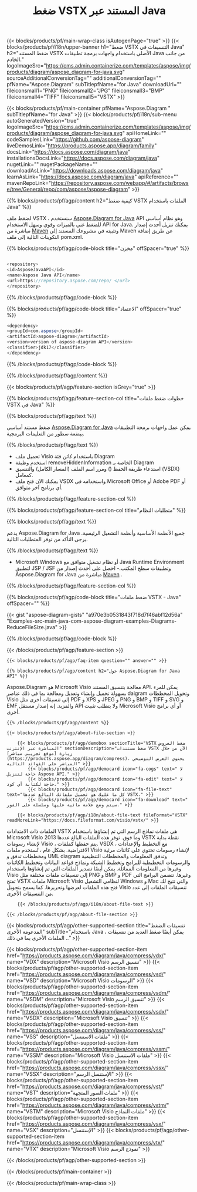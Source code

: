 ﻿---
title: ضغط VSTX المستند عبر Java 
weight: 3350
url: /ar/java/compress/vstx/ 
description: Java شفرة المصدر لضغط ملف vstx على Java Runtime Environment لتطبيق JSP / JSF وتطبيقات سطح المكتب.
---
{{< blocks/products/pf/main-wrap-class isAutogenPage="true" >}}
{{< blocks/products/pf/i18n/upper-banner h1="ضغط VSTX التنسيقات في Java" h2="ضغط المستند VSTX الأصلي باستخدام واجهات برمجة تطبيقات Java من جانب الخادم." logoImageSrc="https://cms.admin.containerize.com/templates/aspose/img/products/diagram/aspose_diagram-for-java.svg" sourceAdditionalConversionTag="" additionalConversionTag="" pfName="Aspose.Diagram" subTitlepfName="for Java" downloadUrl="" fileiconsmall1="PNG" fileiconsmall2="JPG" fileiconsmall3="BMP" fileiconsmall4="TIFF" fileiconsmall5="VSTX" >}}

{{< blocks/products/pf/main-container pfName="Aspose.Diagram " subTitlepfName="for Java" >}}
{{< blocks/products/pf/i18n/sub-menu autoGeneratedVersion="true" logoImageSrc="https://cms.admin.containerize.com/templates/aspose/img/products/diagram/aspose_diagram-for-java.svg" apiHomeLink="" codeSamplesLink="https://github.com/aspose-diagram" liveDemosLink="https://products.aspose.app/diagram/family" docsLink="https://docs.aspose.com/diagram/java" installationsDocsLink="https://docs.aspose.com/diagram/java" nugetLink="" nugetPackageName="" downloadAsLink="https://downloads.aspose.com/diagram/java" learnAsLink="https://docs.aspose.com/diagram/java" apiReference="" mavenRepoLink="https://repository.aspose.com/webapp/#/artifacts/browse/tree/General/repo/com/aspose/aspose-diagram" >}}

{{% blocks/products/pf/agp/content h2="كيفية ضغط VSTX الملفات باستخدام Java" %}}

 لضغط ملف VSTX ، سنستخدم
 [Aspose.Diagram for Java](https://products.aspose.com/diagram/java) 
 API وهو نظام أساسي للضغط غني بالميزات وقوي وسهل الاستخدام API for Java. يمكنك تنزيل أحدث إصدار مباشرة من
 [Maven](https://repository.aspose.com/webapp/#/artifacts/browse/tree/General/repo/com/aspose/aspose-diagram) 
 وتثبيته في مشروعك المستند إلى Maven عن طريق إضافة التكوينات التالية إلى ملف pom.xml.

{{% blocks/products/pf/agp/code-block title="مخزن" offSpacer="true" %}}

```cs

<repository>
<id>AsposeJavaAPI</id>
<name>Aspose Java API</name>
<url>https://repository.aspose.com/repo/ </url>
</repository>


```

{{% /blocks/products/pf/agp/code-block %}}

{{% blocks/products/pf/agp/code-block title="الاعتماد" offSpacer="true" %}}

```cs
<dependency>
<groupId>com.aspose</groupId>
<artifactId>aspose-diagram</artifactId>
<version>version of aspose-diagram API</version>
<classifier>jdk17</classifier>
</dependency>


```

{{% /blocks/products/pf/agp/code-block %}}

{{% /blocks/products/pf/agp/content %}}

{{< blocks/products/pf/agp/feature-section isGrey="true" >}}

{{% blocks/products/pf/agp/feature-section-col title="خطوات ضغط ملفات VSTX في Java" %}}

{{% blocks/products/pf/agp/text %}}

 ضغط مستند أساسي
 [Aspose.Diagram for Java](https://products.aspose.com/diagram/java) 
 يمكن عمل واجهات برمجة التطبيقات ببضعة سطور من التعليمات البرمجية.

{{% /blocks/products/pf/agp/text %}}

+ تحميل ملف Visio باستخدام كائن فئة Diagram
+ استخدم وظيفة removeHiddenInformation الخاصة بـ Diagram
+ استدعاء طريقة الحفظ () ومرر اسم الملف (المسار الكامل) والتنسيق (VSDX) كمعامل.
+ يمكنك الآن فتح ملف VSDX واستخدامه في Microsoft Office أو Adobe PDF أو أي برنامج آخر متوافق.

{{% /blocks/products/pf/agp/feature-section-col %}}

{{% blocks/products/pf/agp/feature-section-col title="متطلبات النظام" %}}

{{% blocks/products/pf/agp/text %}}

 يدعم Aspose.Diagram for Java جميع الأنظمة الأساسية وأنظمة التشغيل الرئيسية. يرجى التأكد من توفر المتطلبات التالية.

{{% /blocks/products/pf/agp/text %}}

- Microsoft Windows أو نظام تشغيل متوافق مع Java Runtime Environment لتطبيق JSP / JSF وتطبيقات سطح المكتب.- احصل على أحدث إصدار من Aspose.Diagram for Java مباشرة من [Maven](https://repository.aspose.com/webapp/#/artifacts/browse/tree/General/repo/com/aspose/aspose-diagram)  .

{{% /blocks/products/pf/agp/feature-section-col %}}

{{% blocks/products/pf/agp/code-block title="ضغط ملفات VSTX - Java" offSpacer="" %}}

{{< gist "aspose-diagram-gists" "a970e3b0531843f718d7f46abf12d56a" "Examples-src-main-java-com-aspose-diagram-examples-Diagrams-ReduceFileSize.java" >}}

{{% /blocks/products/pf/agp/code-block %}}

{{< /blocks/products/pf/agp/feature-section >}}

    {{< blocks/products/pf/agp/faq-item question="" answer="" >}}
 

<!-- aboutfile Starts -->

    {{% blocks/products/pf/agp/content h2="حول Aspose.Diagram for Java API" %}}

 Aspose.Diagram هو Microsoft Visio معالجة بتنسيق المستند API. يمكن للمرء بسهولة تحميل وإنشاء وتعديل ومعالجة بما في ذلك عناصر daigram وتحويل المخططات Visio إلى تنسيقات أخرى مثل PDF و XPS و JPEG و PNG و BMP و TIFF و SVG و EMF والمزيد. إنه إصدار مستقل API ولا يتطلب تثبيت Microsoft Visio أو أي برامج أخرى.  



    {{% /blocks/products/pf/agp/content %}}

    {{< blocks/products/pf/agp/about-file-section >}}

        {{< blocks/products/pf/agp/demobox sectionTitle="VSTX ضغط العروض المباشرة عبر الإنترنت" sectionDescription="ضغط مستندات VSTX الآن من خلال زيارة [موقع تجريبي مباشر](https://products.aspose.app/diagram/compress). يحتوي العرض التوضيحي المباشر على الفوائد التالية" >}}
            {{< blocks/products/pf/agp/democard icon="fa-cogs" text=" لا حاجة لتنزيل Aspose API." >}}
            {{< blocks/products/pf/agp/democard icon="fa-edit" text=" لا حاجة لكتابة أي كود." >}}
            {{< blocks/products/pf/agp/democard icon="fa-file-text" text="كل ما عليك هو تحميل ملفاتك البالغ عددها VSTX." >}}
            {{< blocks/products/pf/agp/democard icon="fa-download" text=" سيتم وضع علامة مائية عليها وسلسلة على الفور." >}}

        {{< blocks/products/pf/agp/i18n/about-file-text fileFormat="VSTX" readMoreLink="https://docs.fileformat.com/visio/vstx/" >}}
الملفات ذات الامتدادات VSTX هي ملفات نماذج الرسم التي تم إنشاؤها باستخدام Microsoft Visio 2013 وما فوق. توفر هذه الملفات البالغ عددها VSTX نقطة بداية لإنشاء رسومات Visio ، يتم حفظها كملفات. VSDX ، مع التخطيط والإعدادات الافتراضية. بشكل عام ، تُستخدم ملفات Visio لإنشاء رسومات تحتوي على كائنات مرئية ومخططات تدفق و UML diagram وتدفق المعلومات والمخططات التنظيمية والرسومات التخطيطية للبرامج وتخطيط الشبكة ونماذج قواعد البيانات وتخطيط الكائنات وغيرها من المعلومات المماثلة. يمكن أيضًا تصدير الملفات التي تم إنشاؤها باستخدام Visio إلى تنسيقات ملفات مختلفة مثل PNG و BMP و PDF وغيرها. تتضمن البرامج التي تفتح VSTX ملفات Microsoft Visio لنظامي التشغيل Windows و Mac والتي تتيح لك فتح هذه الملفات لعرضها وتحريرها. كما يسمح بتحويل Visio تنسيقات الملفات إلى عدد من التنسيقات الأخرى. 

        {{< /blocks/products/pf/agp/i18n/about-file-text >}}

    {{< /blocks/products/pf/agp/about-file-section >}}

<!-- aboutfile Ends -->

{{< blocks/products/pf/agp/other-supported-section title="تنسيقات الضغط المدعومة الأخرى" subTitle="باستخدام Java ، يمكن أيضًا ضغط العديد من تنسيقات الملفات الأخرى بما في ذلك .." >}}

{{< blocks/products/pf/agp/other-supported-section-item href="https://products.aspose.com/diagram/java/compress/vdx/" name="VDX" description="Microsoft Visio تنسيق الرسم" >}}
{{< blocks/products/pf/agp/other-supported-section-item href="https://products.aspose.com/diagram/java/compress/vsd/" name="VSD" description="Microsoft Visio الرسومات" >}}
{{< blocks/products/pf/agp/other-supported-section-item href="https://products.aspose.com/diagram/java/compress/vsdm/" name="VSDM" description="Microsoft Visio تنسيق الرسم" >}}
{{< blocks/products/pf/agp/other-supported-section-item href="https://products.aspose.com/diagram/java/compress/vsdx/" name="VSDX" description="Microsoft Visio تنسيق" >}}
{{< blocks/products/pf/agp/other-supported-section-item href="https://products.aspose.com/diagram/java/compress/vss/" name="VSS" description="ملفات الاستنسل" >}}
{{< blocks/products/pf/agp/other-supported-section-item href="https://products.aspose.com/diagram/java/compress/vssm/" name="VSSM" description="Microsoft Visio ملفات الاستنسل" >}}
{{< blocks/products/pf/agp/other-supported-section-item href="https://products.aspose.com/diagram/java/compress/vssx/" name="VSSX" description="الإستنسل الرسم" >}}
{{< blocks/products/pf/agp/other-supported-section-item href="https://products.aspose.com/diagram/java/compress/vst/" name="VST" description="ملفات الصور المتجهة" >}}
{{< blocks/products/pf/agp/other-supported-section-item href="https://products.aspose.com/diagram/java/compress/vstm/" name="VSTM" description="Microsoft Visio ملفات النماذج" >}}
{{< blocks/products/pf/agp/other-supported-section-item href="https://products.aspose.com/diagram/java/compress/vsx/" name="VSX" description="الإستنسل" >}}
{{< blocks/products/pf/agp/other-supported-section-item href="https://products.aspose.com/diagram/java/compress/vtx/" name="VTX" description="Microsoft Visio نموذج الرسم" >}}

{{< /blocks/products/pf/agp/other-supported-section >}}

{{< /blocks/products/pf/main-container >}}
    
{{< /blocks/products/pf/main-wrap-class >}}